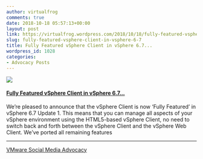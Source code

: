 ```yaml
---
author: virtualfrog
comments: true
date: 2018-10-18 05:57:13+00:00
layout: post
link: https://virtualfrog.wordpress.com/2018/10/18/fully-featured-vsphere-client-in-vsphere-6-7/
slug: fully-featured-vsphere-client-in-vsphere-6-7
title: Fully Featured vSphere Client in vSphere 6.7...
wordpress_id: 1028
categories:
- Advocacy Posts
---
```


[![](https://d3utlhu53nfcwz.cloudfront.net/171901/cdnImage/article/e40c8535-ccad-4879-be22-b87090075b45/?size=Box320)](http://bit.ly/2yH1IgY)

#### [Fully Featured vSphere Client in vSphere 6.7...](http://bit.ly/2yH1IgY)

We’re pleased to announce that the vSphere Client is now ‘Fully Featured’ in vSphere 6.7 Update 1. This means that you can manage all aspects of your vSphere environment using the HTML5-based vSphere Client, no need to switch back and forth between the vSphere Client and the vSphere Web Client. We’ve ported all remaining features

* * *

[VMware Social Media Advocacy](http://advocacy.vmware.com)
